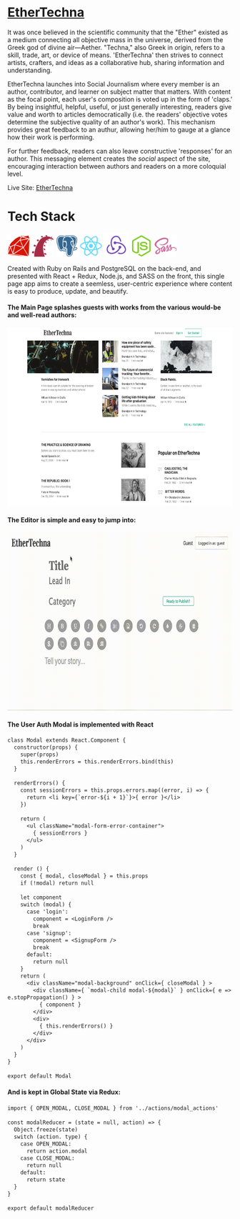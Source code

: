 # **[EtherTechna](https://ethertechna.herokuapp.com/)**


It was once believed in the scientific community that the "Ether" existed as a medium connecting all objective mass in the universe, derived from the Greek god of divine air—Aether.  "Techna," also Greek in origin, refers to a skill, trade, art, or device of means.  'EtherTechna' then strives to connect artists, crafters, and ideas as a collaborative hub, sharing information and understanding.

EtherTechna launches into Social Journalism where every member is an author, contributor, and learner on subject matter that matters.  With content as the focal point, each user's composition is voted up in the form of 'claps.'  By being insightful, helpful, useful, or just generally interesting, readers give value and worth to articles democratically (i.e. the readers' objective votes determine the subjective quality of an author's work).  This mechanism provides great feedback to an authur, allowing her/him to gauge at a glance how their work is performing.

For further feedback, readers can also leave constructive 'responses' for an author.  This messaging element creates the *social* aspect of the site, encouraging interaction between authors and readers on a more coloquial level.

Live Site: [EtherTechna](https://ethertechna.herokuapp.com/)





# **Tech Stack**
<a href="https://www.ruby-lang.org/en/"><img src="./src/common/images/ruby-plain.svg" width="50" height="50"/></a>
<a href="https://rubyonrails.org/"><img src="./src/common/images/rails-plain.svg" width="50" height="50"/></a>
<a href="https://www.postgresql.org/"><img src="./src/common/images/postgresql-plain.svg" width="50" height="50"/></a>
<a href="https://reactjs.org/"><img src="./src/common/images/react-original.svg" width="50" height="50"/></a>
<a href="https://redux.js.org/"><img src="./src/common/images/redux-plain.svg" width="auto" height="55"/></a>
<a href="https://nodejs.org/en/"><img src="./src/common/images/nodejs-original.svg" width="50" height="50"/></a>
<a href="https://sass-lang.com/"><img src="./src/common/images/sass-original.svg" width="50" height="50"/></a>

Created with Ruby on Rails and PostgreSQL on the back-end, and presented with React + Redux, Node.js, and SASS on the front, this single page app aims to create a seemless, user-centric experience where content is easy to produce, update, and beautify.

#### The Main Page splashes guests with works from the various would-be and well-read authors:


<img src="./src/common/images/ethertechna_prod_screenshot.png" width="700" height="400"/>



#### The Editor is simple and easy to jump into:

<img src="./src/common/images/ethertechna_story_demo.gif" width="700" height="400"/>

#### The User Auth Modal is implemented with React

```
class Modal extends React.Component {
  constructor(props) {
    super(props)
    this.renderErrors = this.renderErrors.bind(this)
  }

  renderErrors() {
    const sessionErrors = this.props.errors.map((error, i) => {
      return <li key={`error-${i + 1}`}>{ error }</li>
    })

    return (
      <ul className="modal-form-error-container">
        { sessionErrors }    
      </ul>
    )
  }

  render () {
    const { modal, closeModal } = this.props
    if (!modal) return null
  
    let component
    switch (modal) {
      case 'login':
        component = <LoginForm />
        break
      case 'signup':
        component = <SignupForm />
        break
      default:
        return null
    }
    return (
      <div className="modal-background" onClick={ closeModal } >
        <div className={ `modal-child modal-${modal}` } onClick={ e => e.stopPropagation() } >
          { component }
        </div>
        <div>
          { this.renderErrors() }
        </div>
      </div>
    )
  }
}

export default Modal
```

#### And is kept in Global State via Redux:
```
import { OPEN_MODAL, CLOSE_MODAL } from '../actions/modal_actions'

const modalReducer = (state = null, action) => {
  Object.freeze(state)
  switch (action. type) {
    case OPEN_MODAL:
      return action.modal
    case CLOSE_MODAL:
      return null
    default:
      return state
  }
}

export default modalReducer
```